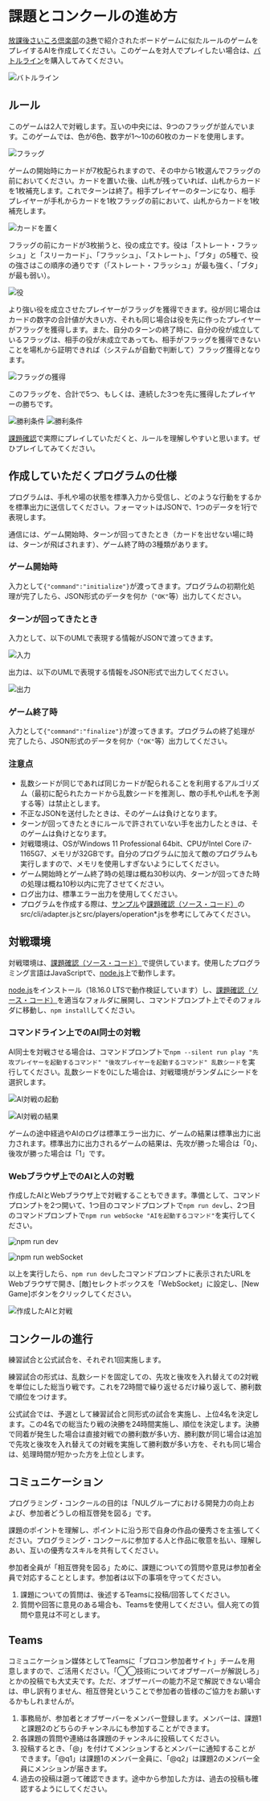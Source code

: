 # 課題とコンクールの進め方

[放課後さいころ倶楽部](https://gekkansunday.net/work/395/)の[3巻](https://shogakukan-comic.jp/book?isbn=9784091247681)で紹介されたボードゲームに似たルールのゲームをプレイするAIを作成してください。このゲームを対人でプレイしたい場合は、[バトルライン](https://www.amazon.co.jp/%E3%82%AF%E3%83%AD%E3%83%8E%E3%83%8E%E3%83%BC%E3%83%84%E3%82%B2%E3%83%BC%E3%83%A0-%E3%83%90%E3%83%88%E3%83%AB%E3%83%A9%E3%82%A4%E3%83%B3-%E6%97%A5%E6%9C%AC%E8%AA%9E%E7%89%88-2023/dp/B0C1VGBZG7/ref=sr_1_1)を購入してみてください。

![バトルライン](./images/battle-line.jpg)

## ルール

このゲームは2人で対戦します。互いの中央には、9つのフラッグが並んでいます。このゲームでは、色が6色、数字が1〜10の60枚のカードを使用します。

![フラッグ](./images/9-flags.jpg)

ゲームの開始時にカードが7枚配られますので、その中から1枚選んでフラッグの前においてください。カードを置いた後、山札が残っていれば、山札からカードを1枚補充します。これでターンは終了。相手プレイヤーのターンになり、相手プレイヤーが手札からカードを1枚フラッグの前において、山札からカードを1枚補充します。

![カードを置く](./images/put-a-card.jpg)

フラッグの前にカードが3枚揃うと、役の成立です。役は「ストレート・フラッシュ」と「スリーカード」、「フラッシュ」、「ストレート」、「ブタ」の5種で、役の強さはこの順序の通りです（「ストレート・フラッシュ」が最も強く、「ブタ」が最も弱い）。

![役](./images/rank.jpg)

より強い役を成立させたプレイヤーがフラッグを獲得できます。役が同じ場合はカードの数字の合計値が大きい方、それも同じ場合は役を先に作ったプレイヤーがフラッグを獲得します。また、自分のターンの終了時に、自分の役が成立しているフラッグは、相手の役が未成立であっても、相手がフラッグを獲得できないことを場札から証明できれば（システムが自動で判断して）フラッグ獲得となります。

![フラッグの獲得](./images/getting-flags.jpg)

このフラッグを、合計で5つ、もしくは、連続した3つを先に獲得したプレイヤーの勝ちです。

![勝利条件](./images/win-1.jpg)
![勝利条件](./images/win-2.jpg)

[課題確認](./front-line/dist/index.html)で実際にプレイしていただくと、ルールを理解しやすいと思います。ぜひプレイしてみてください。

## 作成していただくプログラムの仕様

プログラムは、手札や場の状態を標準入力から受信し、どのような行動をするかを標準出力に送信してください。フォーマットはJSONで、1つのデータを1行で表現します。

通信には、ゲーム開始時、ターンが回ってきたとき（カードを出せない場に時は、ターンが飛ばされます）、ゲーム終了時の3種類があります。

### ゲーム開始時

入力として`{"command":"initialize"}`が渡ってきます。プログラムの初期化処理が完了したら、JSON形式のデータを何か（`"OK"`等）出力してください。

### ターンが回ってきたとき

入力として、以下のUMLで表現する情報がJSONで渡ってきます。

![入力](./images/input.png)

出力は、以下のUMLで表現する情報をJSON形式で出力してください。

![出力](./images/output.png)

### ゲーム終了時

入力として`{"command":"finalize"}`が渡ってきます。プログラムの終了処理が完了したら、JSON形式のデータを何か（`"OK"`等）出力してください。

### 注意点

* 乱数シードが同じであれば同じカードが配られることを利用するアルゴリズム（最初に配られたカードから乱数シードを推測し、敵の手札や山札を予測する等）は禁止とします。
* 不正なJSONを送付したときは、そのゲームは負けとなります。
* ターンが回ってきたときにルールで許されていない手を出力したときは、そのゲームは負けとなります。
* 対戦環境は、OSがWindows 11 Professional 64bit、CPUがIntel Core i7-1165G7、メモリが32GBです。自分のプログラムに加えて敵のプログラムも実行しますので、メモリを使用しすぎないようにしてください。
* ゲーム開始時とゲーム終了時の処理は概ね30秒以内、ターンが回ってきた時の処理は概ね10秒以内に完了させてください。
* ログ出力は、標準エラー出力を使用してください。
* プログラムを作成する際は、[サンプル](./python-example.zip)や[課題確認（ソース・コード）](./front-line.zip)のsrc/cli/adapter.jsとsrc/players/operation*.jsを参考にしてみてください。

## 対戦環境

対戦環境は、[課題確認（ソース・コード）](./front-line.zip)で提供しています。使用したプログラミング言語はJavaScriptで、[node.js](https://nodejs.org/ja)上で動作します。

[node.js](https://nodejs.org/ja)をインストール（18.16.0 LTSで動作検証しています）し、[課題確認（ソース・コード）](./front-line.zip)を適当なフォルダに展開し、コマンドプロンプト上でそのフォルダに移動し、`npm install`してください。

### コマンドライン上でのAI同士の対戦

AI同士を対戦させる場合は、コマンドプロンプトで`npm --silent run play "先攻プレイヤーを起動するコマンド" "後攻プレイヤーを起動するコマンド" 乱数シード`を実行してください。乱数シードを0にした場合は、対戦環境がランダムにシードを選択します。

![AI対戦の起動](./images/npm-run-play-1.png)

![AI対戦の結果](./images/npm-run-play-2.png)

ゲームの途中経過やAIのログは標準エラー出力に、ゲームの結果は標準出力に出力されます。標準出力に出力されるゲームの結果は、先攻が勝った場合は「0」、後攻が勝った場合は「1」です。

### Webブラウザ上でのAIと人の対戦

作成したAIとWebブラウザ上で対戦することもできます。準備として、コマンドプロンプトを2つ開いて、1つ目のコマンドプロンプトで`npm run dev`し、2つ目のコマンドプロンプトで`npm run webSocke "AIを起動するコマンド"`を実行してください。

![npm run dev](./images/npm-run-dev.png)

![npm run webSocket](./images/npm-run-webSocket.png)

以上を実行したら、`npm run dev`したコマンドプロンプトに表示されたURLをWebブラウザで開き、\[敵\]セレクトボックスを「WebSocket」に設定し、\[New Game\]ボタンをクリックしてください。

![作成したAIと対戦](./images/play-with-ai.png)

## コンクールの進行

練習試合と公式試合を、それぞれ1回実施します。

練習試合の形式は、乱数シードを固定しての、先攻と後攻を入れ替えての2対戦を単位にした総当り戦です。これを72時間で繰り返せるだけ繰り返して、勝利数で順位をつけます。

公式試合では、予選として練習試合と同形式の試合を実施し、上位4名を決定します。この4名での総当たり戦の決勝を24時間実施し、順位を決定します。決勝で同着が発生した場合は直接対戦での勝利数が多い方、勝利数が同じ場合は追加で先攻と後攻を入れ替えての対戦を実施して勝利数が多い方を、それも同じ場合は、処理時間が短かった方を上位とします。

## コミュニケーション

プログラミング・コンクールの目的は「NULグループにおける開発力の向上および、参加者どうしの相互啓発を図る」です。

課題のポイントを理解し、ポイントに沿う形で自身の作品の優秀さを主張してください。プログラミング・コンクールに参加する人と作品に敬意を払い、理解しあい、互いの優秀なスキルを共有してください。

参加者全員が「相互啓発を図る」ために、課題についての質問や意見は参加者全員で対応することとします。参加者は以下の事項を守ってください。

1. 課題についての質問は、後述するTeamsに投稿/回答してください。
2. 質問や回答に意見のある場合も、Teamsを使用してください。個人宛ての質問や意見は不可とします。

## Teams

コミュニケーション媒体としてTeamsに「プロコン参加者サイト」チームを用意しますので、ご活用ください。「◯◯技術についてオブザーバーが解説しろ」とかの投稿でも大丈夫です。ただ、オブザーバーの能力不足で解説できない場合は、申し訳有りません、相互啓発ということで参加者の皆様のご協力をお願いするかもしれませんが。

1. 事務局が、参加者とオブザーバーをメンバー登録します。メンバーは、課題1と課題2のどちらのチャンネルにも参加することができます。
2. 各課題の質問や連絡は各課題のチャンネルに投稿してください。
3. 投稿するとき、「@」を付けてメンションするとメンバーに通知することができます。「@q1」は課題1のメンバー全員に、「@q2」は課題2のメンバー全員にメンションが届きます。
4. 過去の投稿は遡って確認できます。途中から参加した方は、過去の投稿も確認するようにしてください。
